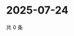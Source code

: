 # 2025-07-24

共 0 条

<!-- BEGIN ZHIHUVIDEO -->
<!-- 最后更新时间 Thu Jul 24 2025 18:13:36 GMT+0800 (China Standard Time) -->

<!-- END ZHIHUVIDEO -->
